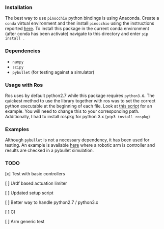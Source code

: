 ### Installation

The best way to use `pinocchio` python bindings is using Anaconda. Create a `conda` virtual environment and then install `pinocchio`
using the instructions reported [here](https://github.com/conda-forge/pinocchio-feedstock). To install this package in the current
conda environment (after conda has been activate) navigate to this directory and enter `pip install .` 

### Dependencies
- `numpy`
- `scipy`
- `pybullet` (for testing against a simulator)
 
### Usage with Ros

Ros uses by default python2.7 while this package requires `python3.6`. The quickest method to use the library together with 
ros was to set the correct python executable at the beginning of each file. Look at [this script](test/pinocchio_control_test.py) for an example. 
You will need to change this to your corresponding path. Additionally, I had to install rospkg for python 3.x (`pip3 install rospkg`)

### Examples

Although `pybullet` is not a necessary dependency, it has been used for testing. An example is available [here](test/pinocchio_control_test.py) 
where a robotic arm is controller and results are checked in a pybullet simulation.  

### TODO 
[x] Test with basic controllers

[ ] Urdf based actuation limiter
 
[ ] Updated setup script 

[ ] Better way to handle python2.7 / python3.x

[ ] CI

[ ] Arm generic test
